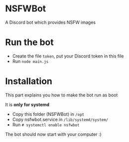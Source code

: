 # NSFWBot
A Discord bot which provides NSFW images

# Run the bot

- Create the file `token`, put your Discord token in this file
- Run `node main.js`

# Installation
This part explains you how to make the bot run as boot

It is **only for systemd**

- Copy this folder (NSFWBot) in `/opt`
- Copy nsfwbot.service in `/lib/systemd/system/`
- Run `# systemctl enable nsfwbot`

The bot should now start with your computer :)
